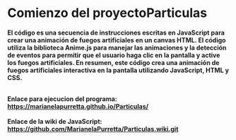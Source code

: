 <h1>Comienzo del proyectoParticulas</h1>
<strong>El código es una secuencia de instrucciones escritas en JavaScript para crear una animación
  de fuegos artificiales en un canvas HTML. El código utiliza la biblioteca Anime.js para manejar las 
  animaciones y la detección de eventos para permitir que el usuario haga clic en la pantalla y active 
  los fuegos artificiales. En resumen, este código crea una animación de fuegos artificiales 
  interactiva en la pantalla utilizando JavaScript, HTML y CSS.<strong/>
    
<br></strong> Enlace para ejecucion del programa: https://marianelapurretta.github.io/Particulas/ </strong></br>
<br><strong>
Enlace de la wiki de JavaScript: https://github.com/MarianelaPurretta/Particulas.wiki.git</br><strong/>
